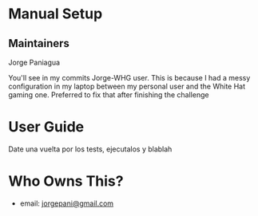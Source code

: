 Manual Setup
==============================

Maintainers
-------------------------
Jorge Paniagua

You'll see in my commits Jorge-WHG user. This is because I had a messy configuration
in my laptop between my personal user and the White Hat gaming one. Preferred to fix that
after finishing the challenge

User Guide
==============================

Date una vuelta por los tests, ejecutalos y blablah


Who Owns This?
==============================
+ email: jorgepani@gmail.com
